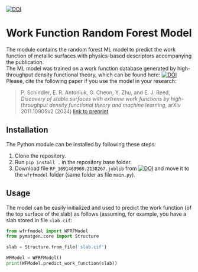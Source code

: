 [![DOI](https://zenodo.org/badge/DOI/10.5281/zenodo.10449568.svg)](https://zenodo.org/doi/10.5281/zenodo.10449568)

# Work Function Random Forest Model

The module contains the random forest ML model to predict the work function of metallic surfaces 
with physics-based descriptors accompanying the publication.<br>
The ML model was trained on a work function database generated by high-throughput density 
functional theory, which can be found here: [![DOI](https://zenodo.org/badge/DOI/10.5281/zenodo.10381506.svg)](https://zenodo.org/doi/10.5281/zenodo.10381506) <br>
Please, cite the following paper if you use the model in your research:
> P. Schindler, E. R. Antoniuk, G. Cheon, Y. Zhu, and E. J. Reed,
> *Discovery of stable surfaces with extreme work functions by 
> high-throughput density functional theory and machine learning*, 
> arXiv 2011.10905v2 (2024) 
> [link to preprint](https://arxiv.org/abs/2011.10905)


## Installation

The Python module can be installed by following these steps: 
1. Clone the repository.
2. Run `pip install .` in the repository base folder.
3. Download file `RF_1691469908.2138267.joblib` from [![DOI](https://zenodo.org/badge/DOI/10.5281/zenodo.10449568.svg)](https://zenodo.org/doi/10.5281/zenodo.10449568) and move it to the `wfrfmodel` folder (same folder as file `main.py`).


## Usage

The model can be easily initialized and used to predict the work function 
(of the top surface of the slab) as follows (assuming, for example, 
you have a slab stored in file `slab.cif`:

```Python
from wfrfmodel import WFRFModel
from pymatgen.core import Structure

slab = Structure.from_file('slab.cif')

WFModel = WFRFModel()
print(WFModel.predict_work_function(slab)) 
```
